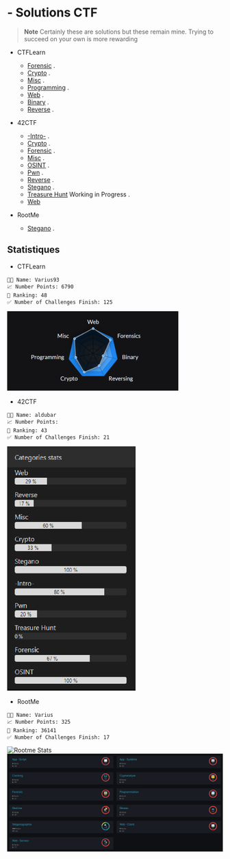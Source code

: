 # - Solutions CTF

> __Note__
Certainly these are solutions but these remain mine. Trying to succeed on your own is more rewarding

- CTFLearn
  - [Forensic](https://github.com/GuillaumeDupuy/CTF/blob/main/CTFLearn/CTFLearn__forensic.md) . 
  - [Crypto](https://github.com/GuillaumeDupuy/CTF/blob/main/CTFLearn/CTFLearn__crypto.md) .
  - [Misc](https://github.com/GuillaumeDupuy/CTF/blob/main/CTFLearn/CTFLearn__misc.md) . 
  - [Programming](https://github.com/GuillaumeDupuy/CTF/blob/main/CTFLearn/CTFLearn__Prog.md) . 
  - [Web](https://github.com/GuillaumeDupuy/CTF/blob/main/CTFLearn/CTFLearn__web.md) . 
  - [Binary](https://github.com/GuillaumeDupuy/CTF/blob/main/CTFLearn/CTFLearn__binary.md) . 
  - [Reverse](https://github.com/GuillaumeDupuy/CTF/blob/main/CTFLearn/CTFLearn__reverse.md) . 

- 42CTF
  - [-Intro-](https://github.com/GuillaumeDupuy/CTF/blob/main/42CTF/42ctf__intro.md) . 
  - [Crypto](https://github.com/GuillaumeDupuy/CTF/blob/main/42CTF/42ctf__crypto.md) . 
  - [Forensic](https://github.com/GuillaumeDupuy/CTF/blob/main/42CTF/42ctf__forensic.md) . 
  - [Misc](https://github.com/GuillaumeDupuy/CTF/blob/main/42CTF/42ctf__misc.md) . 
  - [OSINT](https://github.com/GuillaumeDupuy/CTF/blob/main/42CTF/42ctf__osint.md) .
  - [Pwn](https://github.com/GuillaumeDupuy/CTF/blob/main/42CTF/42ctf__pwn.md) . 
  - [Reverse](https://github.com/GuillaumeDupuy/CTF/blob/main/42CTF/42ctf__reverse.md) .
  - [Stegano](https://github.com/GuillaumeDupuy/CTF/blob/main/42CTF/42ctf__stegano.md) . 
  - [Treasure Hunt]() Working in Progress .
  - [Web](https://github.com/GuillaumeDupuy/CTF/blob/main/42CTF/42ctf__web.md)

- RootMe
  - [Stegano](https://github.com/GuillaumeDupuy/CTF/blob/main/RootMe/RootMe__stegano.md) .

## Statistiques

- CTFLearn

<!--CTFLEARN-->
```text
🧑‍💻 Name: Varius93
📈 Number Points: 6790 
🥇 Ranking: 48
✅ Number of Challenges Finish: 125
```
<!--/CTFLEARN-->

<img src="files/Stats_CTFLearn.png" alt="Statistiques" width="400px"/>

- 42CTF

<!--42CTF-->
```text
🧑‍💻 Name: aldubar
📈 Number Points: 
🥇 Ranking: 43
✅ Number of Challenges Finish: 21
```
<!--/42CTF-->

<img src="files/Stats_42CTF.png" alt="Statistiques" width="300px"/>

- RootMe

<!--ROOTME-->
```text
🧑‍💻 Name: Varius
📈 Number Points: 325
🥇 Ranking: 36141
✅ Number of Challenges Finish: 17
```
<!--/ROOTME-->

<img src="https://root-me-badge.cloud.duboc.xyz/storage_clients/e7f3b29af6f3e2a151b04e83e491e6f5/static_badge_dark.png" width="200px" alt="Rootme Stats"/>
<img src="files/Stats_RootMe.png" alt="Statistiques" width="650px"/>